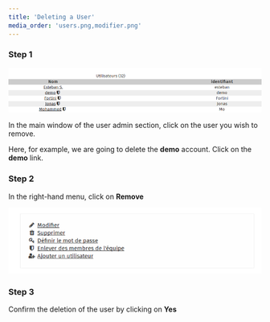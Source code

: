 ```yaml
---
title: 'Deleting a User'
media_order: 'users.png,modifier.png'
---
```


### Step 1
![](users.png)  

In the main window of the user admin section, click on the user you wish to remove. 

Here, for example, we are going to delete the **demo** account. Click on the **demo** link.

### Step 2

In the right-hand menu, click on **Remove**

![](modifier.png)

### Step 3

Confirm the deletion of the user by clicking on **Yes**